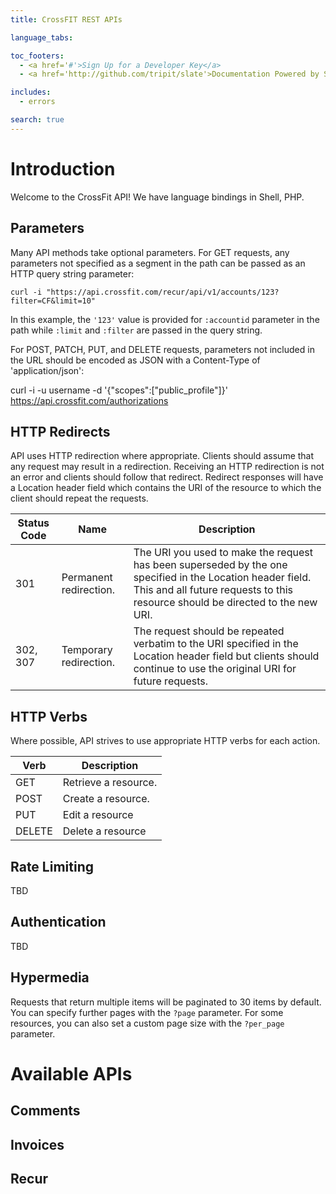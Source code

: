 ```yaml
---
title: CrossFIT REST APIs

language_tabs:

toc_footers:
  - <a href='#'>Sign Up for a Developer Key</a>
  - <a href='http://github.com/tripit/slate'>Documentation Powered by Slate</a>

includes:
  - errors

search: true
---
```


# Introduction

Welcome to the CrossFit API! We have language bindings in Shell, PHP.

## Parameters

Many API methods take optional parameters. For GET requests, any parameters not specified as a segment in the
path can be passed as an HTTP query string parameter:

```
curl -i "https://api.crossfit.com/recur/api/v1/accounts/123?filter=CF&limit=10"
```

In this example, the `'123'` value is provided for `:accountid` parameter in the path while `:limit` and `:filter` are passed in the query string.

For POST, PATCH, PUT, and DELETE requests, parameters not included in the URL should be encoded as JSON with a Content-Type of 'application/json':

curl -i -u username -d '{"scopes":["public_profile"]}' https://api.crossfit.com/authorizations

## HTTP Redirects

API uses HTTP redirection where appropriate. Clients should assume that any request may result in a redirection.
Receiving an HTTP redirection is not an error and clients should follow that redirect.
Redirect responses will have a Location header field which contains the URI of the resource
to which the client should repeat the requests.

| Status Code | Name | Description |
| --- | --- | --- |
| 301 | Permanent redirection. | The URI you used to make the request has been superseded by the one specified in the Location header field. This and all future requests to this resource should be directed to the new URI. |
| 302, 307 | Temporary redirection. | The request should be repeated verbatim to the URI specified in the Location header field but clients should continue to use the original URI for future requests. |

## HTTP Verbs

Where possible, API strives to use appropriate HTTP verbs for each action.

| Verb | Description |
| --- | --- |
| GET | Retrieve a resource.
| POST | Create a resource. |
| PUT | Edit a resource |
| DELETE | Delete a resource |

## Rate Limiting

TBD


## Authentication

TBD

## Hypermedia

Requests that return multiple items will be paginated to 30 items by default. You can specify further pages with the `?page` parameter. For some resources, you can also set a custom page size with the `?per_page` parameter.

# Available APIs

## Comments

## Invoices

## Recur

